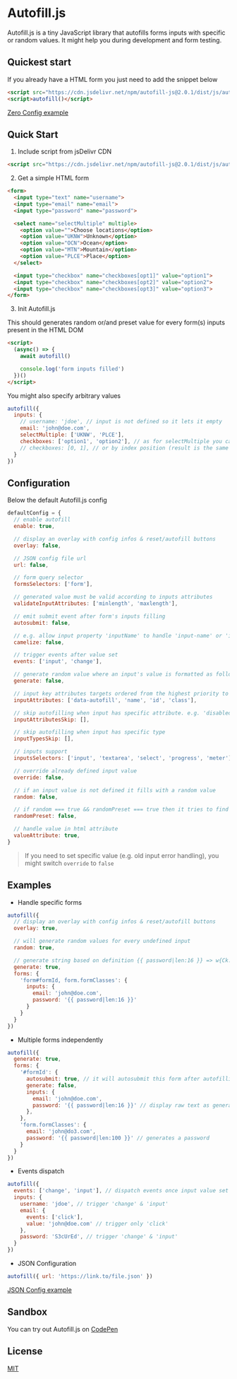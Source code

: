 # Autofill.js

Autofill.js is a tiny JavaScript library that autofills forms inputs with specific or random values. It might help you during development and form testing.

## Quickest start

If you already have a HTML form you just need to add the snippet below

```html
<script src="https://cdn.jsdelivr.net/npm/autofill-js@2.0.1/dist/js/autofill.min.js"></script>
<script>autofill()</script>
```

[Zero Config example](https://0kyn.github.io/autofill-js/examples/zero-config/index.html)

## Quick Start

1. Include script from jsDelivr CDN

```html
<script src="https://cdn.jsdelivr.net/npm/autofill-js@2.0.1/dist/js/autofill.min.js"></script>
```

2. Get a simple HTML form

```html
<form>
  <input type="text" name="username">
  <input type="email" name="email">
  <input type="password" name="password">

  <select name="selectMultiple" multiple>
    <option value="">Choose locations</option>
    <option value="UKNW">Unknown</option>
    <option value="OCN">Ocean</option>
    <option value="MTN">Mountain</option>
    <option value="PLCE">Place</option>
  </select>

  <input type="checkbox" name="checkboxes[opt1]" value="option1">
  <input type="checkbox" name="checkboxes[opt2]" value="option2">
  <input type="checkbox" name="checkboxes[opt3]" value="option3">
</form>
```

3. Init Autofill.js

This should generates random or/and preset value for every form(s) inputs present in the HTML DOM

```html
<script>
  (async() => {
    await autofill()

    console.log('form inputs filled')
  })()
</script>
```

You might also specify arbitrary values

```javascript
autofill({
  inputs: {
    // username: 'jdoe', // input is not defined so it lets it empty
    email: 'john@doe.com',
    selectMultiple: ['UKNW', 'PLCE'],
    checkboxes: ['option1', 'option2'], // as for selectMultiple you can check inputs by values
    // checkboxes: [0, 1], // or by index position (result is the same as above)
  }
})
```
## Configuration

Below the default Autofill.js config

```javascript
defaultConfig = {
  // enable autofill
  enable: true,

  // display an overlay with config infos & reset/autofill buttons
  overlay: false,

  // JSON config file url
  url: false,

  // form query selector
  formsSelectors: ['form'],

  // generated value must be valid according to inputs attributes
  validateInputAttributes: ['minlength', 'maxlength'],

  // emit submit event after form's inputs filling
  autosubmit: false,

  // e.g. allow input property 'inputName' to handle 'input-name' or 'input_name'
  camelize: false,

  // trigger events after value set
  events: ['input', 'change'],

  // generate random value where an input's value is formatted as follow {{ password|len?:16 }}
  generate: false,

  // input key attributes targets ordered from the highest priority to the lowest
  inputAttributes: ['data-autofill', 'name', 'id', 'class'],

  // skip autofilling when input has specific attribute. e.g. 'disabled' or 'readonly',
  inputAttributesSkip: [],

  // skip autofilling when input has specific type
  inputTypesSkip: [],

  // inputs support
  inputsSelectors: ['input', 'textarea', 'select', 'progress', 'meter'],

  // override already defined input value
  override: false,

  // if an input value is not defined it fills with a random value
  random: false,

  // if random === true && randomPreset === true then it tries to find a significant preset
  randomPreset: false,

  // handle value in html attribute
  valueAttribute: true,
}
```

> If you need to set specific value (e.g. old input error handling), you might switch `override` to `false`


## Examples

- Handle specific forms

```js
autofill({
  // display an overlay with config infos & reset/autofill buttons
  overlay: true,

  // will generate random values for every undefined input
  random: true,

  // generate string based on definition {{ password|len:16 }} => w{Ck.-FcUvg5!,-@
  generate: true,
  forms: {
    'form#formId, form.formClasses': {
      inputs: {
        email: 'john@doe.com',
        password: '{{ password|len:16 }}'
      }
    }
  }
})

```

- Multiple forms independently

```js
autofill({
  generate: true,
  forms: {
    '#formId': {
      autosubmit: true, // it will autosubmit this form after autofilling
      generate: false,
      inputs: {
        email: 'john@doe.com',
        password: '{{ password|len:16 }}' // display raw text as generate === false for this specific form
      },
    },
    'form.formClasses': {
      email: 'john@do3.com',
      password: '{{ password|len:100 }}' // generates a password
    }
  }
})

```

- Events dispatch

```js
autofill({
  events: ['change', 'input'], // dispatch events once input value set
  inputs: {
    username: 'jdoe', // trigger 'change' & 'input'
    email: {
      events: ['click'],
      value: 'john@doe.com' // trigger only 'click'
    },
    password: 'S3cUrEd', // trigger 'change' & 'input'
  }
})

```

- JSON Configuration

```js
autofill({ url: 'https://link.to/file.json' })

```
[JSON Config example](https://0kyn.github.io/autofill-js/examples/json/index.html)

## Sandbox

You can try out Autofill.js on [CodePen](https://codepen.io/0kyn/pen/ZExroMb)

## License

[MIT](https://choosealicense.com/licenses/mit/)
